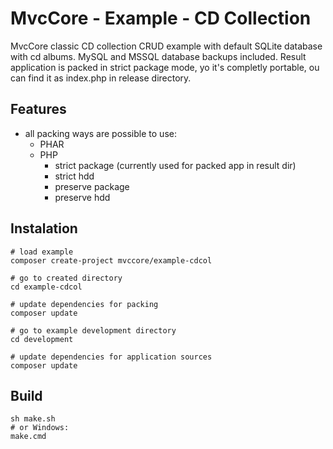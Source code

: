 # MvcCore - Example - CD Collection
MvcCore classic CD collection CRUD example with default SQLite database with cd albums.
MySQL and MSSQL database backups included. Result application is packed in strict package mode,
yo it's completly portable, ou can find it as index.php in release directory.

## Features
- all packing ways are possible to use:
	- PHAR
	- PHP
		- strict package (currently used for packed app in result dir)
		- strict hdd
		- preserve package
		- preserve hdd

## Instalation
```shell
# load example
composer create-project mvccore/example-cdcol

# go to created directory
cd example-cdcol

# update dependencies for packing
composer update

# go to example development directory
cd development

# update dependencies for application sources
composer update
```

## Build
```shell
sh make.sh
# or Windows:
make.cmd
```

